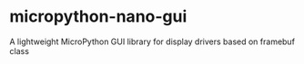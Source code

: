 # micropython-nano-gui
A lightweight MicroPython GUI library for display drivers based on framebuf class

